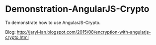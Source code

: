 # Demonstration-AngularJS-Crypto
To demonstrate how to use AngularJS-Crypto.

Blog: http://jaryl-lan.blogspot.com/2015/08/encryption-with-angularjs-crypto.html

